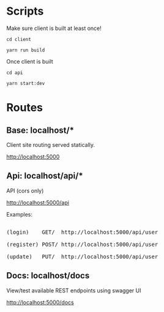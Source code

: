 # Scripts

Make sure client is built at least once!

```
cd client
```

```
yarn run build

```

Once client is built

```
cd api
```

```
yarn start:dev
```

# Routes

## Base: localhost/\*

Client site routing served statically.

<a href="http://localhost:5000">http://localhost:5000</a>

## Api: localhost/api/\*

API (cors only)

<a href="http://localhost:5000/api">http://localhost:5000/api</a>

Examples:

<pre>

(login)    GET/  http://localhost:5000/api/user

(register) POST/ http://localhost:5000/api/user

(update)   PUT/  http://localhost:5000/api/user
</pre>

## Docs: localhost/docs

View/test available REST endpoints using swagger UI

<a href="http://localhost:5000/docs">http://localhost:5000/docs</a>
